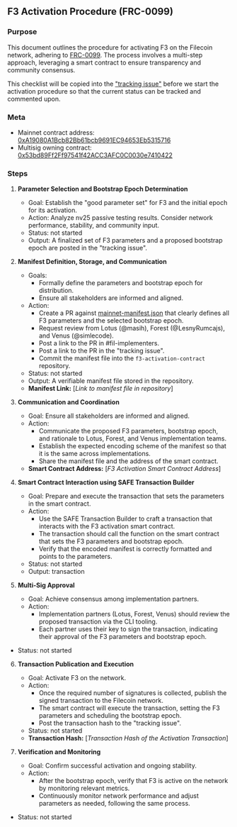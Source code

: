 ## F3 Activation Procedure (FRC-0099)

### Purpose
This document outlines the procedure for activating F3 on the Filecoin network, adhering to [FRC-0099](https://github.com/filecoin-project/FIPs/blob/master/FRCs/frc-0099.md). The process involves a multi-step approach, leveraging a smart contract to ensure transparency and community consensus.

This checklist will be copied into the ["tracking issue"](https://github.com/filecoin-project/f3-activation-contract/issues/22) before we start the activation procedure so that the current status can be tracked and commented upon.

### Meta
* Mainnet contract address: [0xA19080A1Bcb82Bb61bcb9691EC94653Eb5315716](https://filecoin.blockscout.com/address/0xA19080A1Bcb82Bb61bcb9691EC94653Eb5315716?tab=contract)
* Multisig owning contract: [0x53bd89Ff2Ff97541f42ACC3AFC0C0030e7410422](https://safe.filecoin.io/settings/setup?safe=filecoin:0x53bd89Ff2Ff97541f42ACC3AFC0C0030e7410422)

### Steps
1.  **Parameter Selection and Bootstrap Epoch Determination**
    *   Goal: Establish the "good parameter set" for F3 and the initial epoch for its activation.
    *   Action: Analyze nv25 passive testing results. Consider network performance, stability, and community input.
    * Status: not started
    *   Output: A finalized set of F3 parameters and a proposed bootstrap epoch are posted in the "tracking issue".

2.  **Manifest Definition, Storage, and Communication**
    *   Goals: 
         * Formally define the parameters and bootstrap epoch for distribution.
         * Ensure all stakeholders are informed and aligned.
    *   Action:
        * Create a PR against [mainnet-manifest.json](https://github.com/filecoin-project/f3-activation-contract/blob/master/tasks/mainnet-manifest.json) that clearly defines all F3 parameters and the selected bootstrap epoch.
        * Request review from Lotus (@masih), Forest (@LesnyRumcajs), and Venus (@simlecode).
        * Post a link to the PR in #fil-implementers.
        * Post a link to the PR in the "tracking issue".
        *   Commit the manifest file into the `f3-activation-contract` repository.
    *   Status: not started
    *   Output: A verifiable manifest file stored in the repository.
    *   **Manifest Link:** \[*Link to manifest file in repository*]

3.  **Communication and Coordination**
    *   Goal: Ensure all stakeholders are informed and aligned.
    *   Action:
        *   Communicate the proposed F3 parameters, bootstrap epoch, and rationale to Lotus, Forest, and Venus implementation teams.
        *   Establish the expected encoding scheme of the manifest so that it is the same across implementations.
        *   Share the manifest file and the address of the smart contract.
    *   **Smart Contract Address:** \[*F3 Activation Smart Contract Address*]

4.  **Smart Contract Interaction using SAFE Transaction Builder**
    *   Goal: Prepare and execute the transaction that sets the parameters in the smart contract.
    *   Action:
        *   Use the SAFE Transaction Builder to craft a transaction that interacts with the F3 activation smart contract.
        *   The transaction should call the function on the smart contract that sets the F3 parameters and bootstrap epoch.
        *   Verify that the encoded manifest is correctly formatted and points to the parameters.
    * Status: not started
    * Output: transaction 

5.  **Multi-Sig Approval**
    *   Goal: Achieve consensus among implementation partners.
    *   Action:
        *   Implementation partners (Lotus, Forest, Venus) should review the proposed transaction via the CLI tooling.
        *   Each partner uses their key to sign the transaction, indicating their approval of the F3 parameters and bootstrap epoch.
  * Status: not started

6.  **Transaction Publication and Execution**
    *   Goal: Activate F3 on the network.
    *   Action:
        *   Once the required number of signatures is collected, publish the signed transaction to the Filecoin network.
        *   The smart contract will execute the transaction, setting the F3 parameters and scheduling the bootstrap epoch.
        * Post the transaction hash to the "tracking issue".
    * Status: not started
    *   **Transaction Hash:** \[*Transaction Hash of the Activation Transaction*]

7.  **Verification and Monitoring**
    *   Goal: Confirm successful activation and ongoing stability.
    *   Action:
        *   After the bootstrap epoch, verify that F3 is active on the network by monitoring relevant metrics.
        *   Continuously monitor network performance and adjust parameters as needed, following the same process.
* Status: not started

